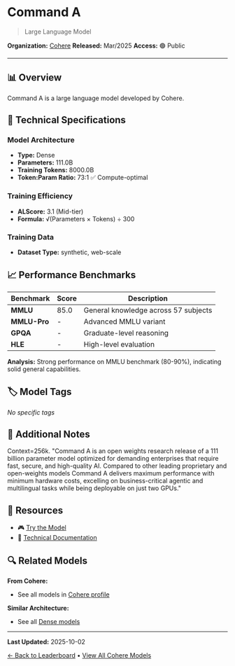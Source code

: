 # Command A

> Large Language Model

**Organization:** [Cohere](../../labs/cohere.md)
**Released:** Mar/2025
**Access:** 🟢 Public

---

## 📊 Overview

Command A is a large language model developed by Cohere.

## 🔧 Technical Specifications

### Model Architecture
- **Type:** Dense
- **Parameters:** 111.0B
- **Training Tokens:** 8000.0B
- **Token:Param Ratio:** 73:1 ✅ Compute-optimal

### Training Efficiency
- **ALScore:** 3.1 (Mid-tier)
- **Formula:** √(Parameters × Tokens) ÷ 300

### Training Data
- **Dataset Type:** synthetic, web-scale

## 📈 Performance Benchmarks

| Benchmark | Score | Description |
|-----------|-------|-------------|
| **MMLU** | 85.0 | General knowledge across 57 subjects |
| **MMLU-Pro** | - | Advanced MMLU variant |
| **GPQA** | - | Graduate-level reasoning |
| **HLE** | - | High-level evaluation |

**Analysis:** Strong performance on MMLU benchmark (80-90%), indicating solid general capabilities.

## 🏷️ Model Tags

_No specific tags_

## 📝 Additional Notes

Context=256k. "Command A is an open weights research release of a 111 billion parameter model optimized for demanding enterprises that require fast, secure, and high-quality AI. Compared to other leading proprietary and open-weights models Command A delivers maximum performance with minimum hardware costs, excelling on business-critical agentic and multilingual tasks while‬ being deployable on just two GPUs."

## 🔗 Resources

- 🎮 [Try the Model](https://dashboard.cohere.com/playground/chat)
- 📄 [Technical Documentation](https://huggingface.co/CohereForAI/c4ai-command-a-03-2025)

## 🔍 Related Models

**From Cohere:**
- See all models in [Cohere profile](../../labs/cohere.md)

**Similar Architecture:**
- See all [Dense models](../../architectures/dense.md)

---

**Last Updated:** 2025-10-02

[← Back to Leaderboard](../../README.md) • [View All Cohere Models](../../labs/cohere.md)
